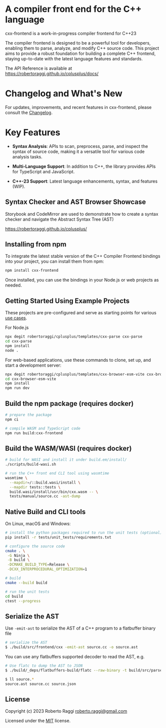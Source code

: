# A compiler front end for the C++ language

cxx-frontend is a work-in-progress compiler frontend for C++23

The compiler frontend is designed to be a powerful tool for developers, enabling them to parse, analyze, and modify C++ source code. This project aims to provide a robust foundation for building a complete C++ frontend, staying
up-to-date with the latest language features and standards.

The API Reference is available at https://robertoraggi.github.io/cplusplus/docs/

# Changelog and What's New

For updates, improvements, and recent features in cxx-frontend, please consult the [Changelog](CHANGELOG.md).

# Key Features

- **Syntax Analysis**: APIs to scan, preprocess, parse, and inspect the syntax of source code, making it a versatile tool for various code analysis tasks.

- **Multi-Language Support**: In addition to C++, the library provides APIs for TypeScript and JavaScript.

- **C++-23 Support**: Latest language enhancements, syntax, and features (WIP).

## Syntax Checker and AST Browser Showcase

Storybook and CodeMirror are used to demonstrate how to create a syntax checker and navigate the Abstract Syntax Tree (AST)

https://robertoraggi.github.io/cplusplus/

## Installing from npm

To integrate the latest stable version of the C++ Compiler Frontend bindings into your project, you can install them from npm:

```sh
npm install cxx-frontend
```

Once installed, you can use the bindings in your Node.js or web projects as needed.

## Getting Started Using Example Projects

These projects are pre-configured and serve as starting points for various [use cases](https://github.com/robertoraggi/cplusplus/tree/main/templates).

For Node.js

```sh
npx degit robertoraggi/cplusplus/templates/cxx-parse cxx-parse
cd cxx-parse
npm install
node .
```

For web-based applications, use these commands to clone, set up, and start a development server:

```sh
npx degit robertoraggi/cplusplus/templates/cxx-browser-esm-vite cxx-browser-esm-vite
cd cxx-browser-esm-vite
npm install
npm run dev
```

## Build the npm package (requires docker)

```sh
# prepare the package
npm ci

# compile WASM and TypeScript code
npm run build:cxx-frontend
```

## Build the WASM/WASI (requires docker)

```sh
# build for WASI and install it under build.em/install/
./scripts/build-wasi.sh

# run the C++ front end CLI tool using wasmtime
wasmtime \
  --mapdir=/::build.wasi/install \
  --mapdir tests::tests \
  build.wasi/install/usr/bin/cxx.wasm -- \
  tests/manual/source.cc -ast-dump
```

## Native Build and CLI tools

On Linux, macOS and Windows:

```sh
# install the python packages required to run the unit tests (optional)
pip install -r tests/unit_tests/requirements.txt

# configure the source code
cmake . \
 -G Ninja \
 -B build \
 -DCMAKE_BUILD_TYPE=Release \
 -DCXX_INTERPROCEDURAL_OPTIMIZATION=1

# build
cmake --build build

# run the unit tests
cd build
ctest --progress
```

## Serialize the AST

Use `-emit-ast` to serialize the AST of a C++ program to a flatbuffer binary file

```sh
# serialize the AST
$ ./build/src/frontend/cxx -emit-ast source.cc -o source.ast
```

You can use any flatbuffers supported decoder to read the AST, e.g.

```sh
# Use flatc to dump the AST to JSON
$ ./build/_deps/flatbuffers-build/flatc --raw-binary -t build/src/parser/cxx/ast.bfbs  -- source.ast

$ ll source.*
source.ast source.cc source.json
```

## License

Copyright (c) 2023 Roberto Raggi roberto.raggi@gmail.com

Licensed under the [MIT](LICENSE) license.

